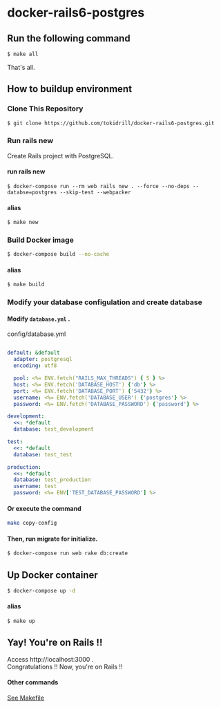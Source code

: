 # docker-rails6-postgres

## Run the following command

```bash
$ make all
```

That's all.  


## How to buildup environment

### Clone This Repository

```bash
$ git clone https://github.com/tokidrill/docker-rails6-postgres.git
```

### Run rails new

Create Rails project with PostgreSQL.

#### run rails new

```
$ docker-compose run --rm web rails new . --force --no-deps --databse=postgres --skip-test --webpacker
```

#### alias

```bash
$ make new
```

### Build Docker image

```bash
$ docker-compose build --no-cache
```

#### alias

```bash
$ make build
```

### Modify your database configulation and create database

#### Modify ```database.yml``` .

config/database.yml
```config/database.yml

default: &default
  adapter: postgresql
  encoding: utf8

  pool: <%= ENV.fetch("RAILS_MAX_THREADS") { 5 } %>
  host: <%= ENV.fetch('DATABASE_HOST') {'db'} %>
  port: <%= ENV.fetch('DATABASE_PORT') {'5432'} %>
  username: <%= ENV.fetch('DATABASE_USER') {'postgres'} %>
  password: <%= ENV.fetch('DATABASE_PASSWORD') {'password'} %>

development:
  <<: *default
  database: test_development

test:
  <<: *default
  database: test_test

production:
  <<: *default
  database: test_production
  username: test
  password: <%= ENV['TEST_DATABASE_PASSWORD'] %>

```

#### Or execute the command

```bash
make copy-config
```

#### Then, run migrate for initialize.

```bash
$ docker-compose run web rake db:create
```

## Up Docker container

```bash
$ docker-compose up -d
```

#### alias

```bash
$ make up
```

## Yay! You're on Rails !!
Access http://localhost:3000 .  
Congratulations !! Now, you're on Rails !!  

#### Other commands

[See Makefile](./Makefile)
